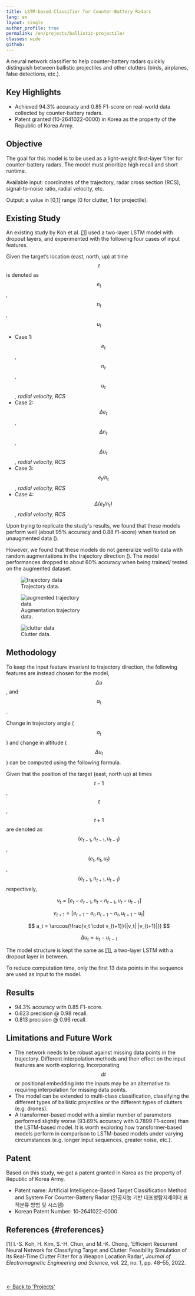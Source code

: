 ```yaml
---
title: LSTM-based Classifier for Counter-Battery Radars
lang: en
layout: single
author_profile: true
permalink: /en/projects/ballistic-projectile/
classes: wide
github:
---
```


A neural network classifier to help counter-battery radars quickly distinguish between ballistic projectiles and other clutters (birds, airplanes, false detections, etc.).

## Key Highlights

- Achieved 94.3% accuracy and 0.85 F1-score on real-world data collected by counter-battery radars.
- Patent granted (10-2641022-0000) in Korea as the property of the Republic of Korea Army.

## Objective

The goal for this model is to be used as a light-weight first-layer filter for counter-battery radars. The model must prioritize high recall and short runtime.

Available input: coordinates of the trajectory, radar cross section (RCS), signal-to-noise ratio, radial velocity, etc.

Output: a value in [0,1] range (0 for clutter, 1 for projectile).

## Existing Study

An existing study by Koh et al. [[1]](#references) used a two-layer LSTM model with dropout layers, and experimented with the following four cases of input features.

Given the target’s location (east, north, up) at time _$$t$$_ is denoted as _$$e_t$$, $$n_t$$, $$u_t$$_

- Case 1: _$$e_t$$, $$n_t$$, $$u_t$$, radial velocity, RCS_
- Case 2: _$$\Delta e_t$$, $$\Delta n_t$$, $$\Delta u_t$$, radial velocity, RCS_
- Case 3: _$$e_t / n_t$$, radial velocity, RCS_
- Case 4: _$$\Delta (e_t / n_t)$$, radial velocity, RCS_

Upon trying to replicate the study's results, we found that these models perform well (about 95% accuracy and 0.88 f1-score) when tested on unaugmented data (<span data-figure-ref="trajectories"></span>).

However, we found that these models do not generalize well to data with random augmentations in the trajectory direction (<span data-figure-ref="augmented-trajectories"></span>). The model performances dropped to about 60% accuracy when being trained/ tested on the augmented dataset.

<div class="side-by-side">
  <figure style="width: 33%" class="responsive-width" id="trajectories">
    <img
      src="{{ site.url }}{{ site.baseurl }}/assets/images/ballistic-projectile/trajectories.png"
      alt="trajectory data">
    <figcaption>Trajectory data.</figcaption>
  </figure>
  <figure style="width: 34%" class="responsive-width" id="augmented-trajectories">
    <img
      src="{{ site.url }}{{ site.baseurl }}/assets/images/ballistic-projectile/augmented-trajectories.png"
      alt="augmented trajectory data">
    <figcaption>Augmentation trajectory data.</figcaption>
  </figure>
  <figure style="width: 33%" class="responsive-width">
    <img
      src="{{ site.url }}{{ site.baseurl }}/assets/images/ballistic-projectile/clutter.png"
      alt="clutter data">
    <figcaption>Clutter data.</figcaption>
  </figure>
</div>

## Methodology

To keep the input feature invariant to trajectory direction, the following features are instead chosen for the model, $$ \Delta u $$, and $$ a_t $$.

Change in trajectory angle ($$a_t$$) and change in altitude ($$\Delta u_t$$) can be computed using the following formula.

Given that the position of the target (east, north up) at times $$t-1$$, $$t$$, $$t+1$$ are denoted as $$(e_{t-1}, n_{t-1}, u_{t-1})$$, $$(e_t, n_t, u_t)$$, $$(e_{t+1}, n_{t+1}, u_{t+1})$$ respectively,

$$ v_t = [ e_t - e_{t-1} , n_t - n_{t-1} , u_t - u_{t-1} ] $$

$$ v_{t+1} = [ e_{t+1} - e_t , n_{t+1} - n_t , u_{t+1} - u_t ] $$

$$ a_t = \arccos(\frac{v_t \cdot v_{t+1}}{|v_t| |v_{t+1}|}) $$

$$ \Delta u_t = u_t - u_{t-1} $$

The model structure is kept the same as [[1]](#references), a two-layer LSTM with a dropout layer in between.

To reduce computation time, only the first 13 data points in the sequence are used as input to the model.

## Results

- 94.3% accuracy with 0.85 F1-score.
- 0.623 precision @ 0.98 recall.
- 0.813 precision @ 0.96 recall.

## Limitations and Future Work
 
- The network needs to be robust against missing data points in the trajectory. Different interpolation methods and their effect on the input features are worth exploring. Incorporating $$ dt $$ or positional embedding into the inputs may be an alternative to requiring interpolation for missing data points.
- The model can be extended to multi-class classification, classifying the different types of ballistic projectiles or the different types of clutters (e.g. drones).
- A transformer-based model with a similar number of parameters performed slightly worse (93.69% accuracy with 0.7899 F1-score) than the LSTM-based model. It is worth exploring how transformer-based models perform in comparison to LSTM-based models under varying circumstances (e.g. longer input sequences, greater noise, etc.).

## Patent

Based on this study, we got a patent granted in Korea as the property of Republic of Korea Army.

- Patent name: Artificial Intelligence-Based Target Classification Method and System For Counter-Battery Radar (인공지능 기반 대포병탐지레이더 표적분류 방법 및 시스템)
- Korean Patent Number: 10-2641022-0000

## References {#references}

[1] I.-S. Koh, H. Kim, S.-H. Chun, and M.-K. Chong, 'Efficient Recurrent Neural Network for Classifying Target and Clutter: Feasibility Simulation of Its Real-Time Clutter Filter for a Weapon Location Radar', _Journal of Electromagnetic Engineering and Science_, vol. 22, no. 1, pp. 48–55, 2022.

<br><br>
<a href="{{ site.url }}{{ site.baseurl }}/en/projects/">← Back to 'Projects'</a>
